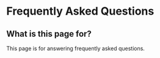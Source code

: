 # Frequently Asked Questions
## What is this page for?
This page is for answering frequently asked questions. 
